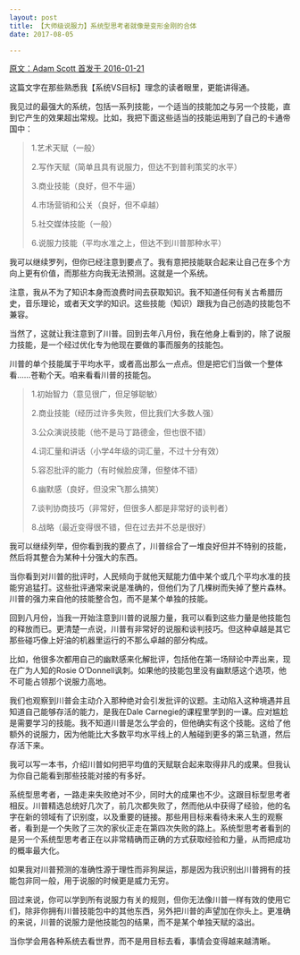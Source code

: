 ```yaml
---
layout: post
title: 【大师级说服力】系统型思考者就像是变形金刚的合体
date: 2017-08-05

---
```



[原文：Adam Scott  首发于 2016-01-21][1]

这篇文字在那些熟悉我【系统VS目标】理念的读者眼里，更能讲得通。

我见过的最强大的系统，包括一系列技能，一个适当的技能加之与另一个技能，直到它产生的效果超出常规。比如，我把下面这些适当的技能运用到了自己的卡通帝国中：

>1.艺术天赋（一般）
>
>2.写作天赋（简单且具有说服力，但达不到普利策奖的水平）
>
>3.商业技能（良好，但不牛逼）
>
>4.市场营销和公关（良好，但不卓越）
>
>5.社交媒体技能（一般）
>
>6.说服力技能（平均水准之上，但达不到川普那种水平） 

我可以继续罗列，但你已经注意到要点了。我有意把技能联合起来让自己在多个方向上更有价值，而那些方向我无法预测。这就是一个系统。

注意，我从不为了知识本身而浪费时间去获取知识。我不知道任何有关古希腊历史，音乐理论，或者天文学的知识。这些技能（知识）跟我为自己创造的技能包不兼容。

当然了，这就让我注意到了川普。回到去年八月份，我在他身上看到的，除了说服力技能，是一个经过优化专为他现在要做的事而服务的技能包。

川普的单个技能属于平均水平，或者高出那么一点点。但是把它们当做一个整体看……苍勒个天。咱来看看川普的技能包。

>1.初始智力（意见很广，但足够聪敏）
>
>2.商业技能（经历过许多失败，但比我们大多数人强）
>
>3.公众演说技能（他不是马丁路德金，但也很不错） 
>
>4.词汇量和讲话（小学4年级的词汇量，不过十分有效） 
>
>5.容忍批评的能力（有时候脸皮薄，但整体不错）
>
>6.幽默感（良好，但没宋飞那么搞笑）
>
>7.谈判协商技巧（非常好，但很多人都是非常好的谈判者）
>
>8.战略（最近变得很不错，但在过去并不总是很好）

我可以继续列举，但你看到我的要点了，川普综合了一堆良好但并不特别的技能，然后将其整合为某种十分强大的东西。

当你看到对川普的批评时，人民倾向于就他天赋能力值中某个或几个平均水准的技能穷追猛打。这些批评通常来说是准确的，但他们为了几棵树而失掉了整片森林。川普的强力来自他的技能整合包，而不是某个单独的技能。

回到八月份，当我一开始注意到川普的说服力量，我可以看到这些力量是他技能包的释放而已。更清楚一点说，川普有非常好的说服和谈判技巧。但这种卓越是其它那些碰巧像上好油的机器里运行的不那么卓越的部分构成。

比如，他很多次都用自己的幽默感来化解批评，包括他在第一场辩论中弄出来，现在广为人知的Rosie O’Donnell讽刺。如果他的技能包里没有幽默感这个选项，他不可能占领那个说服力高地。

我们也观察到川普会主动介入那种绝对会引发批评的议题。主动陷入这种境遇并且知道自己能够存活的能力，是我在Dale Carnegie的课程里学到的一课。应对尴尬是需要学习的技能。我不知道川普是怎么学会的，但他确实有这个技能。这给了他额外的说服力，因为他能比大多数平均水平线上的人触碰到更多的第三轨道，然后存活下来。

我可以写一本书，介绍川普如何把平均值的天赋联合起来取得非凡的成果。但我认为你自己能看到那些技能对接的有多好。

系统型思考者，一路走来失败绝对不少，同时大的成果也不少。这跟目标型思考者相反。川普精选总统好几次了，前几次都失败了，然而他从中获得了经验，他的名字在新的领域有了识别度，以及重要的链接。那些用目标来看待未来人生的观察者，看到是一个失败了三次的家伙正走在第四次失败的路上。系统型思考者看到的是另一个系统型思考者正在以非常精确而正确的方式获取经验和力量，从而把成功的概率最大化。

如果我对川普预测的准确性源于理性而非狗屎运，那是因为我识别出川普拥有的技能包非同一般，用于说服的时候更是威力无穷。

回过来说，你可以学到所有说服力有关的规则，但你无法像川普一样有效的使用它们，除非你拥有川普技能包中的其他东西，另外把川普的声望加在你头上。更准确的来说，川普的说服力是他技能包的结果，而不是某个单独天赋的溢出。

当你学会用各种系统去看世界，而不是用目标去看，事情会变得越来越清晰。

[1]: http://blog.dilbert.com/post/137749295801/trumps-talent-stack-systems-versus-goals

